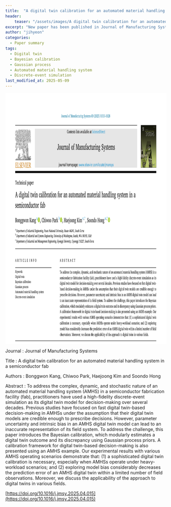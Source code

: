 ```yaml
---
title:  "A digital twin calibration for an automated material handling system in a semiconductor fab"
header:
    teaser: "/assets/images/A digital twin calibration for an automated material handling system.png"
excerpt: "New paper has been published in Journal of Manufacturing Systems"
author: "jihyeon"
categories:
  - Paper summary
tags:
  - Digital twin
  - Bayesian calibration
  - Gaussian process
  - Automated material handling system
  - Discrete-event simulation
last_modified_at: 2025-05-09
---
```

<img align="center" width="746" height="784" style="border: 1px solid white" src="/assets/images/A digital twin calibration for an automated material handling system.png">

Journal : Journal of Manufacturing Systems

Title : A digital twin calibration for an automated material handling system in a semiconductor fab

Authors : Bonggwon Kang, Chiwoo Park, Haejoong Kim and Soondo Hong

Abstract : To address the complex, dynamic, and stochastic nature of an automated material handling system (AMHS) in a semiconductor fabrication facility (fab), practitioners have used a high-fidelity discrete-event simulation as its digital twin model for decision-making over several decades. Previous studies have focused on fast digital twin-based decision-making in AMHSs under the assumption that their digital twin models are credible enough to prescribe decisions. However, parameter uncertainty and intrinsic bias in an AMHS digital twin model can lead to an inaccurate representation of its field system. To address the challenge, this paper introduces the Bayesian calibration, which modularly estimates a digital twin outcome and its discrepancy using Gaussian process priors. A calibration framework for digital twin-based decision-making is also presented using an AMHS example. Our experimental results with various AMHS operating scenarios demonstrate that: (1) a sophisticated digital twin calibration is necessary, especially when AMHSs operate under heavy-workload scenarios; and (2) exploring model bias considerably decreases the prediction error of an AMHS digital twin within a limited number of field observations. Moreover, we discuss the applicability of the approach to digital twins in various fields.
 

[https://doi.org/10.1016/j.jmsy.2025.04.015](https://doi.org/10.1016/j.jmsy.2025.04.015)